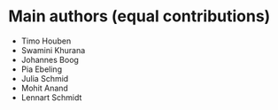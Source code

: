 # Main authors (equal contributions)

- Timo Houben
- Swamini Khurana
- Johannes Boog
- Pia Ebeling
- Julia Schmid
- Mohit Anand
- Lennart Schmidt
